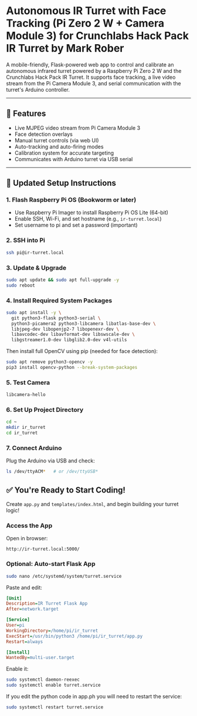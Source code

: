 # Autonomous IR Turret with Face Tracking (Pi Zero 2 W + Camera Module 3) for Crunchlabs Hack Pack IR Turret by Mark Rober

A mobile-friendly, Flask-powered web app to control and calibrate an autonomous infrared turret powered by a Raspberry Pi Zero 2 W and the Crunchlabs Hack Pack IR Turret. It supports face tracking, a live video stream from the Pi Camera Module 3, and serial communication with the turret's Arduino controller.

---

## 🚀 Features

- Live MJPEG video stream from Pi Camera Module 3
- Face detection overlays
- Manual turret controls (via web UI)
- Auto-tracking and auto-firing modes
- Calibration system for accurate targeting
- Communicates with Arduino turret via USB serial

---

## 🔧 Updated Setup Instructions

### 1. Flash Raspberry Pi OS (Bookworm or later)
- Use Raspberry Pi Imager to install Raspberry Pi OS Lite (64-bit)
- Enable SSH, Wi-Fi, and set hostname (e.g., `ir-turret.local`)
- Set username to pi and set a password (important)

### 2. SSH into Pi

```bash
ssh pi@ir-turret.local
```

### 3. Update & Upgrade

```bash
sudo apt update && sudo apt full-upgrade -y
sudo reboot
```

### 4. Install Required System Packages
```bash
sudo apt install -y \
  git python3-flask python3-serial \
  python3-picamera2 python3-libcamera libatlas-base-dev \
  libjpeg-dev libopenjp2-7 libopenexr-dev \
  libavcodec-dev libavformat-dev libswscale-dev \
  libgstreamer1.0-dev libglib2.0-dev v4l-utils
```

Then install full OpenCV using pip (needed for face detection):

```bash
sudo apt remove python3-opencv -y
pip3 install opencv-python --break-system-packages
```

### 5. Test Camera

```bash
libcamera-hello
```

### 6. Set Up Project Directory

```bash
cd ~
mkdir ir_turret
cd ir_turret
```

### 7. Connect Arduino

Plug the Arduino via USB and check:

```bash
ls /dev/ttyACM*   # or /dev/ttyUSB*
```


## ✅ You're Ready to Start Coding!

Create `app.py` and `templates/index.html`, and begin building your turret logic!

### Access the App

Open in browser:

```
http://ir-turret.local:5000/
```


### Optional: Auto-start Flask App

```bash
sudo nano /etc/systemd/system/turret.service
```

Paste and edit:

```ini
[Unit]
Description=IR Turret Flask App
After=network.target

[Service]
User=pi
WorkingDirectory=/home/pi/ir_turret
ExecStart=/usr/bin/python3 /home/pi/ir_turret/app.py
Restart=always

[Install]
WantedBy=multi-user.target
```

Enable it:

```bash
sudo systemctl daemon-reexec
sudo systemctl enable turret.service
```

If you edit the python code in app.ph you will need to restart the service:

```bash
sudo systemctl restart turret.service
```